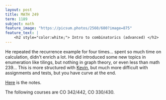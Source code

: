 ```yaml
---
layout: post
title: MATH 249
term: 1189
subject: math
feature_image: "https://picsum.photos/2560/600?image=875"
feature_text: |
    <h2 style="color:white;"> Intro to combinatorics (advanced) </h2>
---
```


He repeated the recurrence example for four times... spent so much time on calculation, didn't enrich a lot. He did introduced some new topics in enumeration like tilings, but nothing in graph theory, or even less than math 239... This is more structured with [Kevin](http://www.math.uwaterloo.ca/~kpurbhoo/), but much more difficult with assignments and tests, but you have curve at the end.

[Here](/pdfs/1189/math249.pdf) is the notes.

The following courses are CO 342/442, CO 330/430.
